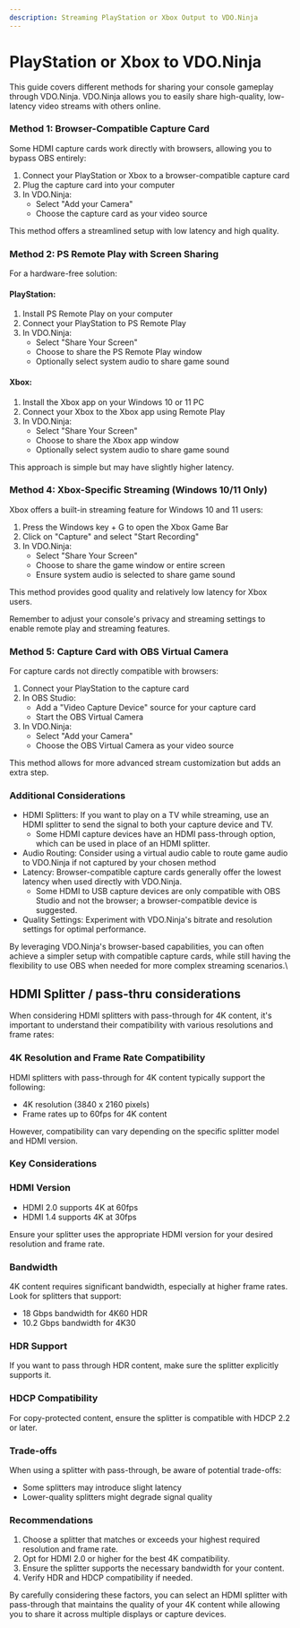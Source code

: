 ```yaml
---
description: Streaming PlayStation or Xbox Output to VDO.Ninja
---
```


# PlayStation or Xbox to VDO.Ninja

This guide covers different methods for sharing your console gameplay through VDO.Ninja. VDO.Ninja allows you to easily share high-quality, low-latency video streams with others online.

### Method 1: Browser-Compatible Capture Card

Some HDMI capture cards work directly with browsers, allowing you to bypass OBS entirely:

1. Connect your PlayStation or Xbox to a browser-compatible capture card
2. Plug the capture card into your computer
3. In VDO.Ninja:
   * Select "Add your Camera"
   * Choose the capture card as your video source

This method offers a streamlined setup with low latency and high quality.

### Method 2: PS Remote Play with Screen Sharing

For a hardware-free solution:

#### PlayStation:

1. Install PS Remote Play on your computer
2. Connect your PlayStation to PS Remote Play
3. In VDO.Ninja:
   * Select "Share Your Screen"
   * Choose to share the PS Remote Play window
   * Optionally select system audio to share game sound

#### Xbox:

1. Install the Xbox app on your Windows 10 or 11 PC
2. Connect your Xbox to the Xbox app using Remote Play
3. In VDO.Ninja:
   * Select "Share Your Screen"
   * Choose to share the Xbox app window
   * Optionally select system audio to share game sound

This approach is simple but may have slightly higher latency.

### Method 4: Xbox-Specific Streaming (Windows 10/11 Only)

Xbox offers a built-in streaming feature for Windows 10 and 11 users:

1. Press the Windows key + G to open the Xbox Game Bar
2. Click on "Capture" and select "Start Recording"
3. In VDO.Ninja:
   * Select "Share Your Screen"
   * Choose to share the game window or entire screen
   * Ensure system audio is selected to share game sound

This method provides good quality and relatively low latency for Xbox users.

Remember to adjust your console's privacy and streaming settings to enable remote play and streaming features.

### Method 5: Capture Card with OBS Virtual Camera

For capture cards not directly compatible with browsers:

1. Connect your PlayStation to the capture card
2. In OBS Studio:
   * Add a "Video Capture Device" source for your capture card
   * Start the OBS Virtual Camera
3. In VDO.Ninja:
   * Select "Add your Camera"
   * Choose the OBS Virtual Camera as your video source

This method allows for more advanced stream customization but adds an extra step.

### Additional Considerations

* HDMI Splitters: If you want to play on a TV while streaming, use an HDMI splitter to send the signal to both your capture device and TV.
  * Some HDMI capture devices have an HDMI pass-through option, which can be used in place of an HDMI splitter.
* Audio Routing: Consider using a virtual audio cable to route game audio to VDO.Ninja if not captured by your chosen method
* Latency: Browser-compatible capture cards generally offer the lowest latency when used directly with VDO.Ninja.
  * Some HDMI to USB capture devices are only compatible with OBS Studio and not the browser; a browser-compatible device is suggested.
* Quality Settings: Experiment with VDO.Ninja's bitrate and resolution settings for optimal performance.

By leveraging VDO.Ninja's browser-based capabilities, you can often achieve a simpler setup with compatible capture cards, while still having the flexibility to use OBS when needed for more complex streaming scenarios.\


## HDMI Splitter / pass-thru considerations

When considering HDMI splitters with pass-through for 4K content, it's important to understand their compatibility with various resolutions and frame rates:

### 4K Resolution and Frame Rate Compatibility

HDMI splitters with pass-through for 4K content typically support the following:

* 4K resolution (3840 x 2160 pixels)
* Frame rates up to 60fps for 4K content

However, compatibility can vary depending on the specific splitter model and HDMI version.

### Key Considerations

### HDMI Version

* HDMI 2.0 supports 4K at 60fps
* HDMI 1.4 supports 4K at 30fps

Ensure your splitter uses the appropriate HDMI version for your desired resolution and frame rate.

### Bandwidth

4K content requires significant bandwidth, especially at higher frame rates. Look for splitters that support:

* 18 Gbps bandwidth for 4K60 HDR
* 10.2 Gbps bandwidth for 4K30

### HDR Support

If you want to pass through HDR content, make sure the splitter explicitly supports it.

### HDCP Compatibility

For copy-protected content, ensure the splitter is compatible with HDCP 2.2 or later.

### Trade-offs

When using a splitter with pass-through, be aware of potential trade-offs:

* Some splitters may introduce slight latency
* Lower-quality splitters might degrade signal quality

### Recommendations

1. Choose a splitter that matches or exceeds your highest required resolution and frame rate.
2. Opt for HDMI 2.0 or higher for the best 4K compatibility.
3. Ensure the splitter supports the necessary bandwidth for your content.
4. Verify HDR and HDCP compatibility if needed.

By carefully considering these factors, you can select an HDMI splitter with pass-through that maintains the quality of your 4K content while allowing you to share it across multiple displays or capture devices.
